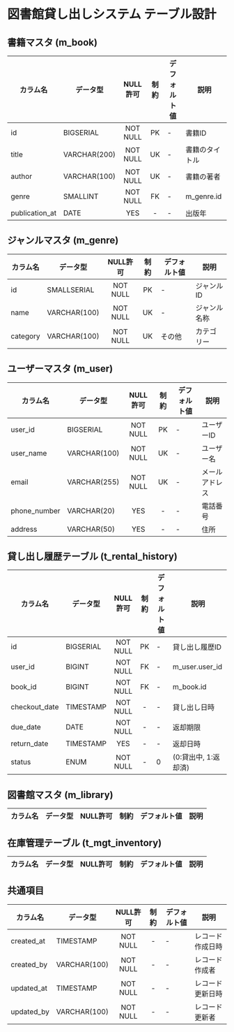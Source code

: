 # 図書館貸し出しシステム テーブル設計

## 書籍マスタ (m_book)

| カラム名       | データ型     | NULL許可 | 制約  | デフォルト値 | 説明           |
| -------------- | ------------ | :------: | :---: | ------------ | -------------- |
| id             | BIGSERIAL    | NOT NULL |  PK   | -            | 書籍ID         |
| title          | VARCHAR(200) | NOT NULL |  UK   | -            | 書籍のタイトル |
| author         | VARCHAR(100) | NOT NULL |  UK   | -            | 書籍の著者     |
| genre          | SMALLINT     | NOT NULL |  FK   | -            | m_genre.id     |
| publication_at | DATE         |   YES    |   -   | -            | 出版年         |

## ジャンルマスタ (m_genre)

| カラム名 | データ型     | NULL許可 | 制約  | デフォルト値 | 説明         |
| -------- | ------------ | :------: | :---: | ------------ | ------------ |
| id       | SMALLSERIAL  | NOT NULL |  PK   | -            | ジャンルID   |
| name     | VARCHAR(100) | NOT NULL |  UK   | -            | ジャンル名称 |
| category | VARCHAR(100) | NOT NULL |  UK   | その他       | カテゴリー   |

## ユーザーマスタ (m_user)

| カラム名     | データ型     | NULL許可 | 制約  | デフォルト値 | 説明           |
| ------------ | ------------ | :------: | :---: | ------------ | -------------- |
| user_id      | BIGSERIAL    | NOT NULL |  PK   | -            | ユーザーID     |
| user_name    | VARCHAR(100) | NOT NULL |  UK   | -            | ユーザー名     |
| email        | VARCHAR(255) | NOT NULL |  UK   | -            | メールアドレス |
| phone_number | VARCHAR(20)  |   YES    |   -   | -            | 電話番号       |
| address      | VARCHAR(50)  |   YES    |   -   | -            | 住所           |

## 貸し出し履歴テーブル (t_rental_history)

| カラム名      | データ型  | NULL許可 | 制約  | デフォルト値 | 説明                 |
| ------------- | --------- | :------: | :---: | ------------ | -------------------- |
| id            | BIGSERIAL | NOT NULL |  PK   | -            | 貸し出し履歴ID       |
| user_id       | BIGINT    | NOT NULL |  FK   | -            | m_user.user_id       |
| book_id       | BIGINT    | NOT NULL |  FK   | -            | m_book.id            |
| checkout_date | TIMESTAMP | NOT NULL |   -   | -            | 貸し出し日時         |
| due_date      | DATE      | NOT NULL |   -   | -            | 返却期限             |
| return_date   | TIMESTAMP |   YES    |   -   | -            | 返却日時             |
| status        | ENUM      | NOT NULL |   -   | 0            | (0:貸出中, 1:返却済) |

## 図書館マスタ (m_library)

| カラム名      | データ型  | NULL許可 | 制約  | デフォルト値 | 説明                 |
| ------------- | --------- | :------: | :---: | ------------ | -------------------- |

## 在庫管理テーブル (t_mgt_inventory)

| カラム名      | データ型  | NULL許可 | 制約  | デフォルト値 | 説明                 |
| ------------- | --------- | :------: | :---: | ------------ | -------------------- |

## 共通項目

| カラム名   | データ型     | NULL許可 | 制約  | デフォルト値 | 説明             |
| ---------- | ------------ | :------: | :---: | ------------ | ---------------- |
| created_at | TIMESTAMP    | NOT NULL |   -   | -            | レコード作成日時 |
| created_by | VARCHAR(100) | NOT NULL |   -   | -            | レコード作成者   |
| updated_at | TIMESTAMP    | NOT NULL |   -   | -            | レコード更新日時 |
| updated_by | VARCHAR(100) | NOT NULL |   -   | -            | レコード更新者   |